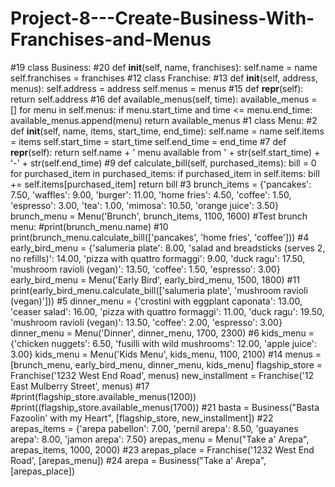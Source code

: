 # Project-8---Create-Business-With-Franchises-and-Menus
#19
class Business:
#20
  def __init__(self, name, franchises):
    self.name = name
    self.franchises = franchises
#12
class Franchise:
#13
  def __init__(self, address, menus):
    self.address = address
    self.menus = menus
#15
    def __repr__(self):
      return self.address
#16
    def available_menus(self, time):
      available_menus = []
      for menu in self.menus:
        if menu.start_time and time <= menu.end_time:
          available_menus.append(menu)
      return available_menus
#1
class Menu:
#2
  def __init__(self, name, items, start_time, end_time):
    self.name = name
    self.items = items
    self.start_time = start_time
    self.end_time = end_time
#7
  def __repr__(self):
    return self.name + ' menu available from ' + str(self.start_time) + '-' + str(self.end_time)
#9
  def calculate_bill(self, purchased_items):
    bill = 0
    for purchased_item in purchased_items:
      if purchased_item in self.items: 
        bill += self.items[purchased_item]
    return bill 
#3
brunch_items = {'pancakes': 7.50, 'waffles': 9.00, 'burger': 11.00, 'home fries': 4.50, 'coffee': 1.50, 'espresso': 3.00, 'tea': 1.00, 'mimosa': 10.50, 'orange juice': 3.50}
brunch_menu = Menu('Brunch', brunch_items, 1100, 1600)
  #Test brunch menu:
  #print(brunch_menu.name)
#10
print(brunch_menu.calculate_bill(['pancakes', 'home fries', 'coffee']))
#4
early_bird_menu = {'salumeria plate': 8.00, 'salad and breadsticks (serves 2, no refills)': 14.00, 'pizza with quattro formaggi': 9.00, 'duck ragu': 17.50, 'mushroom ravioli (vegan)': 13.50, 'coffee': 1.50, 'espresso': 3.00}
early_bird_menu = Menu('Early Bird', early_bird_menu, 1500, 1800)
#11
print(early_bird_menu.calculate_bill(['salumeria plate', 'mushroom ravioli (vegan)']))
#5
dinner_menu = {'crostini with eggplant caponata': 13.00, 'ceaser salad': 16.00, 'pizza with quattro formaggi': 11.00, 'duck ragu': 19.50, 'mushroom ravioli (vegan)': 13.50, 'coffee': 2.00, 'espresso': 3.00}
dinner_menu = Menu('Dinner', dinner_menu, 1700, 2300)
#6
kids_menu = {'chicken nuggets': 6.50, 'fusilli with wild mushrooms': 12.00, 'apple juice': 3.00}
kids_menu = Menu('Kids Menu', kids_menu, 1100, 2100)
#14
menus = [brunch_menu, early_bird_menu, dinner_menu, kids_menu]
flagship_store = Franchise('1232 West End Road', menus)
new_installment = Franchise('12 East Mulberry Street', menus)
#17
  #print(flagship_store.available_menus(1200))
  #print((flagship_store.available_menus(1700))
#21
basta = Business("Basta Fazoolin' with my Heart", [flagship_store, new_installment])
#22
arepas_items = {'arepa pabellon': 7.00, 'pernil arepa': 8.50, 'guayanes arepa': 8.00, 'jamon arepa': 7.50}
arepas_menu = Menu("Take a' Arepa", arepas_items, 1000, 2000)
#23
arepas_place = Franchise('1232 West End Road', [arepas_menu])
#24
arepa = Business("Take a' Arepa", [arepas_place])
